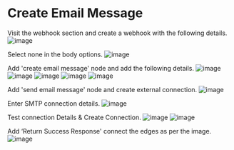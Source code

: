 ﻿# **Create Email Message**
Visit the webhook section and create a webhook with the following details.
![image](https://github.com/sudhanshuInno/KnowledgeBase/assets/126747849/2ffe808a-dd7c-4b9e-970c-209550acca4e)



Select none in the body options.
![image](https://github.com/sudhanshuInno/KnowledgeBase/assets/126747849/1e237a9c-87f6-4fbb-bc82-8e338d6d7452)



Add 'create email message' node and add the following details.
![image](https://github.com/sudhanshuInno/KnowledgeBase/assets/126747849/301b5e4b-f8ca-4a1e-8cb3-9e71e1d42ee7)
![image](https://github.com/sudhanshuInno/KnowledgeBase/assets/126747849/88c16cfb-321c-41d5-bf76-0452e1f2ce02)
![image](https://github.com/sudhanshuInno/KnowledgeBase/assets/126747849/c0e0640b-a7f4-4a22-a1c5-b3177a3eab64)
![image](https://github.com/sudhanshuInno/KnowledgeBase/assets/126747849/9c7f05fe-9222-44a8-82a3-1386b621ad1f)
![image](https://github.com/sudhanshuInno/KnowledgeBase/assets/126747849/3f07fad1-319a-489a-af23-07bb31b803db)



Add 'send email message' node and create external connection.
![image](https://github.com/sudhanshuInno/KnowledgeBase/assets/126747849/170887cb-d3c6-4dbb-98b4-78b0d55aa268)



Enter SMTP connection details.
![image](https://github.com/sudhanshuInno/KnowledgeBase/assets/126747849/05e685e4-9232-4485-83b8-3658d14f2680)



Test connection Details & Create Connection.
![image](https://github.com/sudhanshuInno/KnowledgeBase/assets/126747849/5715abab-5795-491f-b8ab-643ad652e862)
![image](https://github.com/sudhanshuInno/KnowledgeBase/assets/126747849/2ee193af-32c9-4421-8c0a-9817d70e344f)



Add ‘Return Success Response' connect the edges as per the image.
![image](https://github.com/sudhanshuInno/KnowledgeBase/assets/126747849/3eea50fe-8078-4f64-af57-cd3fb082cf7c)

